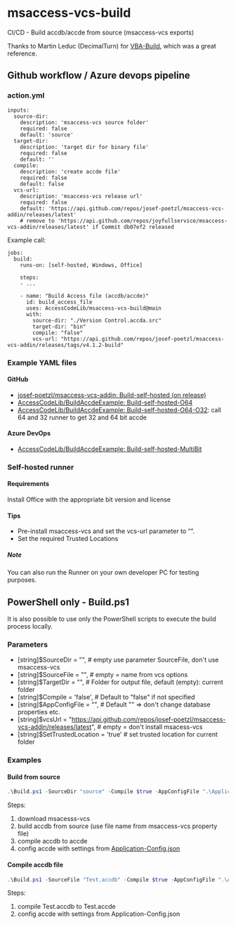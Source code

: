# msaccess-vcs-build
CI/CD - Build accdb/accde from source (msaccess-vcs exports)

Thanks to Martin Leduc (DecimalTurn) for [VBA-Build](https://github.com/DecimalTurn/VBA-Build), which was a great reference.

## Github workflow / Azure devops pipeline

### action.yml
```
inputs:
  source-dir:
    description: 'msaccess-vcs source folder'
    required: false
    default: 'source'
  target-dir:
    description: 'target dir for binary file'
    required: false
    default: ''
  compile:
    description: 'create accde file'
    required: false
    default: false
  vcs-url:
    description: 'msaccess-vcs release url'
    required: false
    default: 'https://api.github.com/repos/josef-poetzl/msaccess-vcs-addin/releases/latest'
    # remove to 'https://api.github.com/repos/joyfullservice/msaccess-vcs-addin/releases/latest' if Commit db07ef2 released
```

Example call:
```
jobs:
  build:
    runs-on: [self-hosted, Windows, Office]

    steps:
    - ...

    - name: "Build Access file (accdb/accde)"
      id: build_access_file
      uses: AccessCodeLib/msaccess-vcs-build@main
      with:
        source-dir: "./Version Control.accda.src"
        target-dir: "bin"
        compile: "false"
        vcs-url: "https://api.github.com/repos/josef-poetzl/msaccess-vcs-addin/releases/tags/v4.1.2-build"
```

### Example YAML files
#### GitHub
* [josef-poetzl/msaccess-vcs-addin: Build-self-hosted (on release)](https://github.com/josef-poetzl/msaccess-vcs-addin/blob/main/.github/workflows/build-for-release.yml)
* [AccessCodeLib/BuildAccdeExample: Build-self-hosted-O64](https://github.com/AccessCodeLib/BuildAccdeExample/blob/main/.github/workflows/Build-self-hosted-O64.yml)
* [AccessCodeLib/BuildAccdeExample: Build-self-hosted-O64-O32](https://github.com/AccessCodeLib/BuildAccdeExample/blob/main/.github/workflows/Build-self-hosted-O64-O32.yml): call 64 and 32 runner to get 32 and 64 bit accde

#### Azure DevOps
* [AccessCodeLib/BuildAccdeExample: Build-self-hosted-MultiBit](https://github.com/AccessCodeLib/BuildAccdeExample/blob/main/.azure-devops/azure-pipelines.yml)

### Self-hosted runner

#### Requirements
Install Office with the appropriate bit version and license

#### Tips
* Pre-install msaccess-vcs and set the vcs-url parameter to “”.
* Set the required Trusted Locations

##### Note
You can also run the Runner on your own developer PC for testing purposes.

## PowerShell only - Build.ps1
It is also possible to use only the PowerShell scripts to execute the build process locally.

### Parameters
* [string]$SourceDir = "", # empty use parameter SourceFile, don't use msaccess-vcs
* [string]$SourceFile = "", # empty = name from vcs options
* [string]$TargetDir = "", # Folder for output file, default (empty): current folder 
* [string]$Compile = 'false', # Default to "false" if not specified
* [string]$AppConfigFile = "", # Default "" => don't change database properties etc.
* [string]$vcsUrl = "https://api.github.com/repos/josef-poetzl/msaccess-vcs-addin/releases/latest", # empty = don't install msacess-vcs
* [string]$SetTrustedLocation = 'true' # set trusted location for current folder

### Examples

#### Build from source
```powershell
.\Build.ps1 -SourceDir "source" -Compile $true -AppConfigFile ".\Application-Config.json"
```
Steps:
1. download msacesss-vcs
2. build accdb from source (use file name from msaccess-vcs property file)
3. compile accdb to accde
4. config accde with settings from [Application-Config.json](https://github.com/AccessCodeLib/msaccess-vcs-build/blob/main/examples/Prepare-Application-Config.json)

#### Compile accdb file
```powershell
.\Build.ps1 -SourceFile "Test.accdb" -Compile $true -AppConfigFile ".\Application-Config.json"
```
Steps:
1. compile Test.accdb to Test.accde
2. config accde with settings from Application-Config.json

